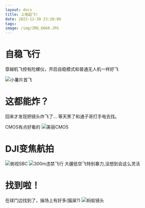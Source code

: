 ```yaml
---
layout: docs
title: 上电起飞!
date: 2022-12-30 23:28:09
tags:
image: /img/IMG_6660.JPG
---
```

# 自稳飞行

穿越机飞控有陀螺仪，开启自稳模式和普通无人机一样好飞

<!--more-->

![小薯片首飞](/img/IMG_6660.JPG)


# 这都能炸？

回来才发现把镜头炸飞了... 等天黑了和通子哥打手电去找。 

CMOS有点好看的
![美丽CMOS](/img/IMG_6681.jpg)

# DJI变焦航拍

![俯视SBC](/img/33.jpg)
![300m违禁飞行](/img/11.jpg)
大疆低空飞特别暴力,没想到会这么灵活


# 找到啦！

在球门边找到了，操场上有好多(猫屎?)
![蚂蚁镜头](/img/IMG_6684.JPG)
